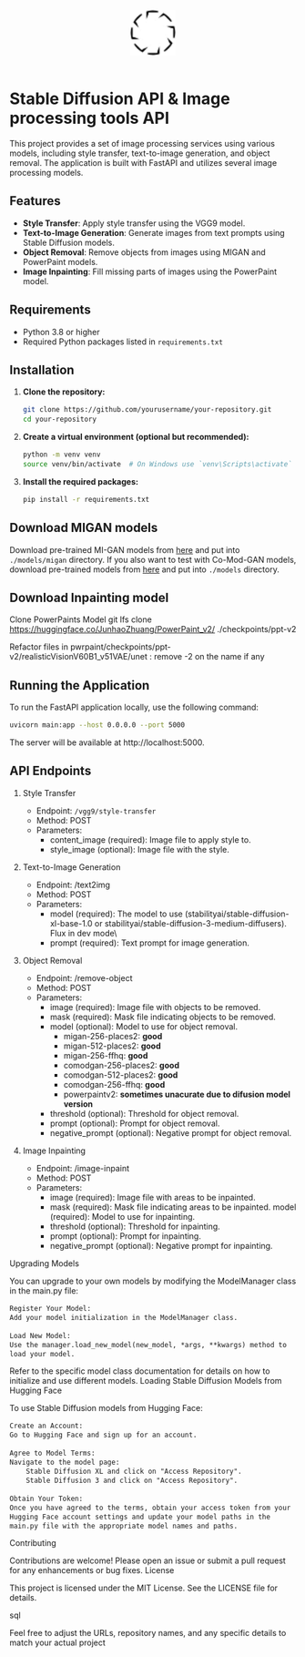 <br/>
<div align="center">
   <a href="https://github.com/w4coder/MGMclient">
    <img src="/assets/logo.svg" alt="Logo" width="80" height="80">
   </a>
</div>
<br/>

# Stable Diffusion API & Image processing tools API

This project provides a set of image processing services using various models, including style transfer, text-to-image generation, and object removal. The application is built with FastAPI and utilizes several image processing models.

## Features

- **Style Transfer**: Apply style transfer using the VGG9 model.
- **Text-to-Image Generation**: Generate images from text prompts using Stable Diffusion models.
- **Object Removal**: Remove objects from images using MIGAN and PowerPaint models.
- **Image Inpainting**: Fill missing parts of images using the PowerPaint model.

## Requirements

- Python 3.8 or higher
- Required Python packages listed in `requirements.txt`

## Installation

1. **Clone the repository:**

   ```bash
   git clone https://github.com/yourusername/your-repository.git
   cd your-repository
    ``` 
2. **Create a virtual environment (optional but recommended):**
    ```bash
    python -m venv venv
    source venv/bin/activate  # On Windows use `venv\Scripts\activate`
    ```
3. **Install the required packages:**
    ```bash
    pip install -r requirements.txt
    ```
## Download MIGAN models
Download pre-trained MI-GAN models from [here](https://drive.google.com/drive/folders/1xNtvN2lto0p5yFKOEEg9RioMjGrYM74w?usp=share_link) and put into `./models/migan` directory.
If you also want to test with Co-Mod-GAN models, download pre-trained models from [here](https://drive.google.com/drive/folders/1VATyNQQJW2VpuHND02bc-3_4ukJMHQ44?usp=share_link) and put into `./models` directory.

## Download Inpainting model
Clone PowerPaints Model
git lfs clone https://huggingface.co/JunhaoZhuang/PowerPaint_v2/ ./checkpoints/ppt-v2

Refactor files in pwrpaint/checkpoints/ppt-v2/realisticVisionV60B1_v51VAE/unet : remove -2 on the name if any


## Running the Application

To run the FastAPI application locally, use the following command:

```bash
uvicorn main:app --host 0.0.0.0 --port 5000
```

The server will be available at http://localhost:5000.

## API Endpoints
1. Style Transfer

    * Endpoint: `/vgg9/style-transfer`
    * Method: POST
    * Parameters:
        * content_image (required): Image file to apply style to.
        * style_image (optional): Image file with the style. 

2. Text-to-Image Generation

    * Endpoint: /text2img
    * Method: POST
    * Parameters:
        * model (required): The model to use (stabilityai/stable-diffusion-xl-base-1.0 or stabilityai/stable-diffusion-3-medium-diffusers). Flux in dev mode\
        * prompt (required): Text prompt for image generation.

3. Object Removal

    * Endpoint: /remove-object
    * Method: POST
    * Parameters:
        * image (required): Image file with objects to be removed.
        * mask (required): Mask file indicating objects to be removed.
        * model (optional): Model to use for object removal.
          *  migan-256-places2: **good**
          *  migan-512-places2: **good**
          *  migan-256-ffhq: **good**
          *  comodgan-256-places2: **good**
          *  comodgan-512-places2: **good**
          *  comodgan-256-ffhq: **good**
          *  powerpaintv2: **sometimes unacurate due to difusion model version**
        * threshold (optional): Threshold for object removal.
        * prompt (optional): Prompt for object removal.
        * negative_prompt (optional): Negative prompt for object removal.
    
4. Image Inpainting

    * Endpoint: /image-inpaint
    * Method: POST
    * Parameters:
        * image (required): Image file with areas to be inpainted.
        * mask (required): Mask file indicating areas to be inpainted.        model (required): Model to use for inpainting.
        * threshold (optional): Threshold for inpainting.
        * prompt (optional): Prompt for inpainting.
        * negative_prompt (optional): Negative prompt for inpainting.

Upgrading Models

You can upgrade to your own models by modifying the ModelManager class in the main.py file:

    Register Your Model:
    Add your model initialization in the ModelManager class.

    Load New Model:
    Use the manager.load_new_model(new_model, *args, **kwargs) method to load your model.

Refer to the specific model class documentation for details on how to initialize and use different models.
Loading Stable Diffusion Models from Hugging Face

To use Stable Diffusion models from Hugging Face:

    Create an Account:
    Go to Hugging Face and sign up for an account.

    Agree to Model Terms:
    Navigate to the model page:
        Stable Diffusion XL and click on "Access Repository".
        Stable Diffusion 3 and click on "Access Repository".

    Obtain Your Token:
    Once you have agreed to the terms, obtain your access token from your Hugging Face account settings and update your model paths in the main.py file with the appropriate model names and paths.

Contributing

Contributions are welcome! Please open an issue or submit a pull request for any enhancements or bug fixes.
License

This project is licensed under the MIT License. See the LICENSE file for details.

sql


Feel free to adjust the URLs, repository names, and any specific details to match your actual project
